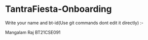 # TantraFiesta-Onboarding
Write your name and bt-id(Use git commands dont edit it directly) :-

Mangalam Raj BT21CSE091
